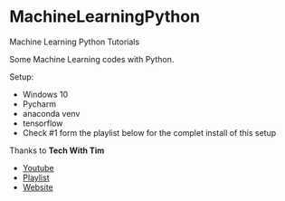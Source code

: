 # MachineLearningPython
Machine Learning Python Tutorials

Some Machine Learning codes with Python.

Setup:
- Windows 10
- Pycharm
- anaconda venv
- tensorflow
- Check #1 form the playlist below for the complet install of this setup


Thanks to **Tech With Tim** 
- [Youtube](https://www.youtube.com/channel/UC4JX40jDee_tINbkjycV4Sg)
- [Playlist](https://www.youtube.com/watch?v=ujTCoH21GlA&list=PLzMcBGfZo4-mP7qA9cagf68V06sko5otr)
- [Website](https://techwithtim.net/tutorials/machine-learning-python/)
